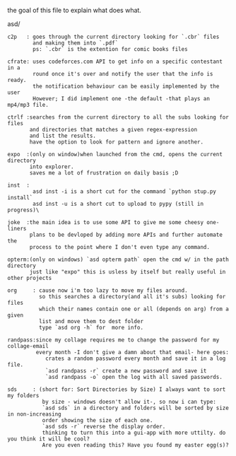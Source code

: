 the goal of this file to explain what does what.

asd/

    c2p   : goes through the current directory looking for `.cbr` files
            and making them into `.pdf`
            ps: `.cbr` is the extention for comic books files

    cfrate: uses codeforces.com API to get info on a specific contestant in a
            round once it's over and notify the user that the info is ready.
            the notification behaviour can be easily implemented by the user
            However; I did implement one -the default -that plays an mp4/mp3 file.

    ctrlf :searches from the current directory to all the subs looking for files
           and directories that matches a given regex-expression
           and list the results.
           have the option to look for pattern and ignore another.

    expo  :(only on window)when launched from the cmd, opens the current directory
           into explorer.
           saves me a lot of frustration on daily basis ;D

    inst  :
            asd inst -i is a short cut for the command `python stup.py install`
            asd inst -u is a short cut to upload to pypy (still in progress)\

    joke  :the main idea is to use some API to give me some cheesy one-liners
           plans to be devloped by adding more APIs and further automate the
           process to the point where I don't even type any command.

    opterm:(only on windows) `asd opterm path` open the cmd w/ in the path directory
           just like "expo" this is usless by itself but really useful in other projects
    
    org     : cause now i'm too lazy to move my files around.
              so this searches a directory(and all it's subs) looking for files
              which their names contain one or all (depends on arg) from a given
              list and move them to dest folder
              type `asd org -h` for  more info.

    randpass:since my collage requires me to change the password for my collage-email
             every month -I don't give a damn about that email- here goes:
                crates a random password every month and save it in a log file.
                `asd randpass -r` create a new password and save it
                `asd randpass -o` open the log with all saved passwords.
                
    sds     : (short for: Sort Directories by Size) I always want to sort my folders
               by size - windows doesn't allow it-, so now i can type:
               `asd sds` in a directory and folders will be sorted by size in non-increasing
               order showing the size of each one.
               `asd sds -r` reverse the display order.
               thinking to turn this into a gui-app with more uttilty. do you think it will be cool?
               Are you even reading this? Have you found my easter egg(s)?

